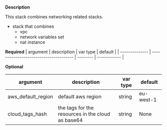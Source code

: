 **Description**

This stack combines networking related stacks.

  - stack that combines
    + vpc
    + network variables set
    + nat instance
     
**Required**
| argument       | description                            | var type | default      |
| -------------- | -------------------------------------- | -------- | ------------ |

**Optional**

| argument            | description                                        | var type | default   |
| ------------------- | -------------------------------------------------- | -------- | --------- |
| aws_default_region  | default aws region                                 |string    | eu-west-1 |
| cloud_tags_hash     | the tags for the resources in the cloud as base64  |string    | None |